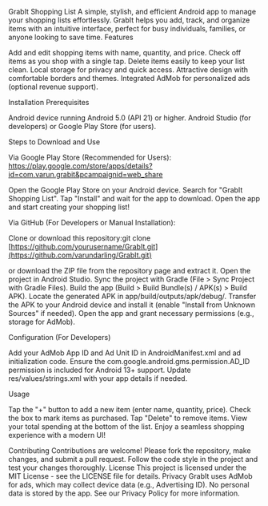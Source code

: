 GrabIt Shopping List
A simple, stylish, and efficient Android app to manage your shopping lists effortlessly. GrabIt helps you add, track, and organize items with an intuitive interface, perfect for busy individuals, families, or anyone looking to save time.
Features

Add and edit shopping items with name, quantity, and price.
Check off items as you shop with a single tap.
Delete items easily to keep your list clean.
Local storage for privacy and quick access.
Attractive design with comfortable borders and themes.
Integrated AdMob for personalized ads (optional revenue support).

Installation
Prerequisites

Android device running Android 5.0 (API 21) or higher.
Android Studio (for developers) or Google Play Store (for users).

Steps to Download and Use

Via Google Play Store (Recommended for Users): https://play.google.com/store/apps/details?id=com.varun.grabit&pcampaignid=web_share

Open the Google Play Store on your Android device.
Search for "GrabIt Shopping List".
Tap "Install" and wait for the app to download.
Open the app and start creating your shopping list!


Via GitHub (For Developers or Manual Installation):

Clone or download this repository:git clone [https://github.com/yourusername/GrabIt.git](https://github.com/varundarling/GrabIt.git)

or download the ZIP file from the repository page and extract it.
Open the project in Android Studio.
Sync the project with Gradle (File > Sync Project with Gradle Files).
Build the app (Build > Build Bundle(s) / APK(s) > Build APK).
Locate the generated APK in app/build/outputs/apk/debug/.
Transfer the APK to your Android device and install it (enable "Install from Unknown Sources" if needed).
Open the app and grant necessary permissions (e.g., storage for AdMob).



Configuration (For Developers)

Add your AdMob App ID and Ad Unit ID in AndroidManifest.xml and ad initialization code.
Ensure the com.google.android.gms.permission.AD_ID permission is included for Android 13+ support.
Update res/values/strings.xml with your app details if needed.

Usage

Tap the "+" button to add a new item (enter name, quantity, price).
Check the box to mark items as purchased.
Tap "Delete" to remove items.
View your total spending at the bottom of the list.
Enjoy a seamless shopping experience with a modern UI!

Contributing
Contributions are welcome! Please fork the repository, make changes, and submit a pull request. Follow the code style in the project and test your changes thoroughly.
License
This project is licensed under the MIT License - see the LICENSE file for details.
Privacy
GrabIt uses AdMob for ads, which may collect device data (e.g., Advertising ID). No personal data is stored by the app. See our Privacy Policy for more information.
